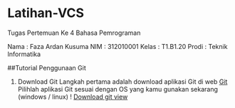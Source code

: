 # Latihan-VCS
Tugas Pertemuan Ke 4 Bahasa Pemrograman

Nama    : Faza Ardan Kusuma
NIM     : 312010001
Kelas   : T1.B1.20
Prodi   : Teknik Informatika

##Tutorial Penggunaan Git
1. Download Git
    Langkah pertama adalah download aplikasi Git di web [Git](https://git-scm.com/)
    Pilihlah aplikasi Git sesuai dengan OS yang kamu gunakan sekarang (windows / linux)
   ! [Download git view](Pic/view%20git%20download.png)